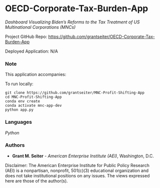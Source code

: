 # OECD-Corporate-Tax-Burden-App

*Dashboard Visualizing Biden’s Reforms to the Tax Treatment of US Multinational Corporations (MNCs)*

Project GitHub Repo: <https://github.com/grantseiter/OECD-Corporate-Tax-Burden-App>

Deployed Application: N/A

### Note

This application accompanies:

To run locally:

```
git clone https://github.com/grantseiter/MNC-Profit-Shifting-App
cd MNC-Profit-Shifting-App
conda env create
conda activate mnc-app-dev
python app.py
```

### Languages

*Python*

### Authors

* **Grant M. Seiter** - *American Enterprise Institute (AEI)*, Washington, D.C.

Disclaimer: The American Enterprise Institute for Public Policy Research (AEI) is a nonpartisan, nonprofit, 501(c)(3) educational organization and does not take institutional positions on any issues. The views expressed here are those of the author(s).
